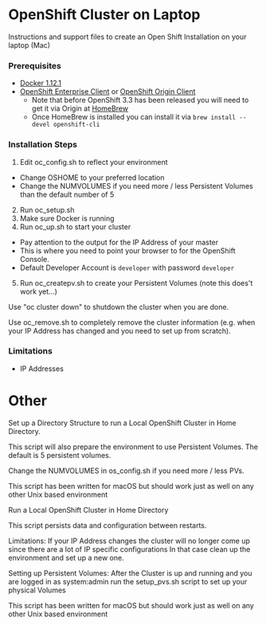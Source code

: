 # OpenShift Cluster on Laptop

Instructions and support files to create an Open Shift Installation on your laptop (Mac)

### Prerequisites

- [Docker 1.12.1](https://www.docker.com/products/docker)
- [OpenShift Enterprise Client](https://access.redhat.com/downloads/content/290) or [OpenShift Origin Client](https://github.com/openshift/origin/releases)
  - Note that before OpenShift 3.3 has been released you will need to get it via Origin at [HomeBrew](http://brew.sh)
  - Once HomeBrew is installed you can install it via `brew install --devel openshift-cli`

### Installation Steps

1. Edit oc_config.sh to reflect your environment
  - Change OSHOME to your preferred location
  - Change the NUMVOLUMES if you need more / less Persistent Volumes than the default number of 5
2. Run oc_setup.sh
3. Make sure Docker is running
4. Run oc_up.sh to start your cluster
  - Pay attention to the output for the IP Address of your master
  - This is where you need to point your browser to for the OpenShift Console.
  - Default Developer Account is `developer` with password `developer`
5. Run oc_createpv.sh to create your Persistent Volumes (note this does't work yet...)

Use "oc cluster down" to shutdown the cluster when you are done.

Use oc_remove.sh to completely remove the cluster information (e.g. when your IP Address has changed and you need to set up from scratch).

### Limitations

- IP Addresses


# Other

Set up a Directory Structure to run a Local OpenShift Cluster in Home Directory.

  This script will also prepare the environment to use
 Persistent Volumes. The default is 5 persistent volumes.

 Change the NUMVOLUMES in os_config.sh if you need more / less PVs.

 This script has been written for macOS but should work just as well on
 any other Unix based environment

 Run a Local OpenShift Cluster in Home Directory

 This script persists data and configuration between restarts.

 Limitations: If your IP Address changes the cluster will no longer come
              up since there are a lot of IP specific configurations
              In that case clean up the environment and set up a new one.

 Setting up Persistent Volumes:
   After the Cluster is up and running and you are logged in as
   system:admin run the setup_pvs.sh script to set up your physical Volumes


 This script has been written for macOS but should work just as well on
 any other Unix based environment

